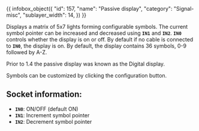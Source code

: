 {{ infobox_object({
	"id": 157,
	"name": "Passive display",
	"category": "Signal-misc",
	"sublayer_width": 14,
}) }}

Displays a matrix of 5x7 lights forming configurable symbols. The current symbol pointer can be increased and decreased using **`IN1`** and **`IN2`**. **`IN0`** controls whether the display is on or off. By default if no cable is connected to **`IN0`**, the display is on. By default, the display contains 36 symbols, 0-9 followed by A-Z.

Prior to 1.4 the passive display was known as the Digital display.

Symbols can be customized by clicking the configuration button.

## Socket information:
- **`IN0`**: ON/OFF (default ON)
- **`IN1`**: Increment symbol pointer
- **`IN2`**: Decrement symbol pointer